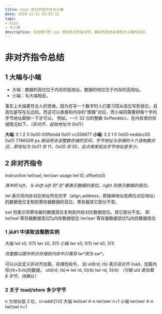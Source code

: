 ```yaml
---
title: mips 非对齐指令与大小端
date: 2019-12-21 02:51:12
tags:
- mips
- 大小端
description: 在给我们的 cpu 添加非对齐指令时，最后的总结出来的大小端的区别。
---
```

# 非对齐指令总结

## 1 大端与小端

- 大端：数据的高位位于内存的低地址，数据的地位位于内存的高地址。
- 小端：与大端相反。

事实上大端更符合人的思维，因为在写一个数字时人们更习惯从高位写到低位，且高位是写在左边的。而这可以直接和内存的“图像”对应，而小端则需要把每个字的字节地址颠倒一下才可以。
例如，一个 32 位的整数 0xffeeddcc，在内存里的存储情况如下。*（非对齐，起始地址为 0x01）*

**大端**:
           0  1  2  3
0x00    00ffeedd
0x01    cc556677
**小端**:
           3  2  1  0
0x00    eeddcc00
0x01    776655ff
*ps.假设除去该整数存储的空间，字节地址与存储的十六进制数对应，即地址为 0x01 存 11，0x05 存 55，这点用来突出字节地址是多少。*

## 2 非对齐指令

instruction
lwl/swl, lwr/swr
usage
lwl t0, offset(s0)

*其中的 left，与 shift left 的“左”都表示数据的高位。right 则表示数据的低位。*

lwl 表示将内存对应地址所在的字（align_address，即抹掉地址低两位对应地址）的数据低位复制到寄存器数据的高位。寄存器其它部分不变。

swl 则表示将寄存器的数据高位复制到内存对应数据低位。其它部分不变。
即
lwl/swl
寄存器数据高位↹内存数据低位
lwr/swr
寄存器数据低位↹内存数据高位

### 1 从#1 中读取该整数实例
大端
lwl s0, 0(1)
lwr s0, 3(1)
小端
lwr s0, 0(1)
lwl s0, 3(1)

*将整数以图中所示存储到内存中只需将 lw\*改为 sw\*。*

可以以此定义非对齐加载、存储伪指令，
如 uld(rd, rb) 表示非对齐 load，加载内存[rb+3:rb]的数据，
uld(rd, rb)=>
lwl rd, 0(rb)
lwr rd, 3(rb)
*（可能 uld 是加载 8 字节，待确认）*

### 2 关于 load/store 多少字节
n 为地址低 2 位，n=addr[1:0]
大端
lwl/swl  4-n
lwr/swr   n+1
小端
lwr/swr 4-n
lwl/swl n+1